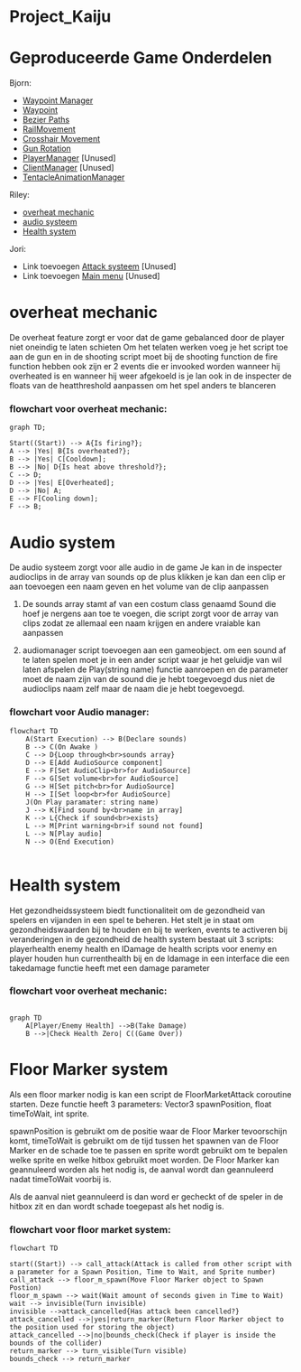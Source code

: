 # Project_Kaiju


# Geproduceerde Game Onderdelen

Bjorn:
* [Waypoint Manager](https://github.com/Bjorn-O/Project_Kaiju/blob/Develop/Unity%20Project-%20Kaiju/Assets/Scripts/Systems/Waypoints/WayPointManager.cs)
* [Waypoint](https://github.com/Bjorn-O/Project_Kaiju/blob/Develop/Unity%20Project-%20Kaiju/Assets/Scripts/Systems/Waypoints/Waypoint%20Types/Waypoint.cs)
* [Bezier Paths](https://github.com/Bjorn-O/Project_Kaiju/blob/Develop/Unity%20Project-%20Kaiju/Assets/Scripts/Systems/Waypoints/BezierPath.cs)
* [RailMovement](https://github.com/Bjorn-O/Project_Kaiju/blob/Develop/Unity%20Project-%20Kaiju/Assets/Scripts/Systems/Waypoints/RailMovement.cs)
* [Crosshair Movement](https://github.com/Bjorn-O/Project_Kaiju/blob/Develop/Unity%20Project-%20Kaiju/Assets/Scripts/Gameplay/Gun/CrosshairMovement.cs)
* [Gun Rotation](https://github.com/Bjorn-O/Project_Kaiju/blob/Develop/Unity%20Project-%20Kaiju/Assets/Scripts/Gameplay/Gun/LookAtCrosshair.cs)
* [PlayerManager](https://github.com/Bjorn-O/Project_Kaiju/blob/Develop/Unity%20Project-%20Kaiju/Assets/Scripts/Systems/Networking/PlayerManager.cs) [Unused]
* [ClientManager](https://github.com/Bjorn-O/Project_Kaiju/blob/Develop/Unity%20Project-%20Kaiju/Assets/Scripts/Systems/Networking/ClientManager.cs) [Unused]
* [TentacleAnimationManager](https://github.com/Bjorn-O/Project_Kaiju/blob/Develop/Unity%20Project-%20Kaiju/Assets/Scripts/Enemies/TentacleAnimatorManager.cs)

Riley:
* [overheat mechanic](https://github.com/Bjorn-O/Project_Kaiju/tree/Develop/Unity%20Project-%20Kaiju/Assets/Scripts/Gameplay/Ammo)
* [audio systeem](https://github.com/Bjorn-O/Project_Kaiju/tree/Develop/Unity%20Project-%20Kaiju/Assets/Scripts/Systems/Audio)
* [Health system](https://github.com/Bjorn-O/Project_Kaiju/tree/Develop/Unity%20Project-%20Kaiju/Assets/Scripts/Gameplay/Health)

Jori:
* Link toevoegen [Attack systeem]() [Unused]
* Link toevoegen [Main menu]() [Unused]

# overheat mechanic

De overheat feature zorgt er voor dat de game gebalanced door de player niet oneindig te laten schieten
Om het telaten werken voeg je het script toe aan de gun en in de shooting script moet bij de shooting function de fire function hebben ook zijn er 2 events die er invooked worden wanneer hij overheated is en wanneer hij weer afgekoeld is je lan ook in de inspecter de floats van de heatthreshold aanpassen om het spel anders te blanceren


### flowchart voor overheat mechanic:
```mermaid
graph TD;

Start((Start)) --> A{Is firing?};
A --> |Yes| B{Is overheated?};
B --> |Yes| C[Cooldown];
B --> |No| D{Is heat above threshold?};
C --> D;
D --> |Yes| E[Overheated];
D --> |No| A;
E --> F[Cooling down];
F --> B;

```


# Audio system

De audio systeem zorgt voor alle audio in de game
Je kan in de inspecter audioclips in de array van sounds op de plus klikken je kan dan een clip er aan toevoegen een naam geven en het volume van de clip aanpassen
1.	De sounds array stamt af van een costum class genaamd Sound die hoef je nergens aan toe te voegen, die script zorgt voor de array van clips zodat ze allemaal een naam krijgen en andere vraiable kan aanpassen

2.	audiomanager script toevoegen aan een gameobject. om een sound af te laten spelen moet je in een ander script waar je het geluidje van wil laten afspelen de Play(string name) functie aanroepen en de parameter moet de naam zijn van de sound die je hebt toegevoegd dus niet de audioclips naam zelf maar de naam die je hebt toegevoegd.



### flowchart voor Audio manager:
```mermaid
flowchart TD
    A(Start Execution) --> B(Declare sounds)
    B --> C(On Awake )
    C --> D{Loop through<br>sounds array}
    D --> E[Add AudioSource component]
    E --> F[Set AudioClip<br>for AudioSource]
    F --> G[Set volume<br>for AudioSource]
    G --> H[Set pitch<br>for AudioSource]
    H --> I[Set loop<br>for AudioSource]
    J(On Play paramater: string name)
    J --> K[Find sound by<br>name in array]
    K --> L{Check if sound<br>exists}
    L --> M[Print warning<br>if sound not found]
    L --> N[Play audio]
    N --> O(End Execution)


```


# Health system

Het gezondheidssysteem biedt functionaliteit om de gezondheid van spelers en vijanden in een spel te beheren. Het stelt je in staat om gezondheidswaarden bij te houden en bij te werken, events te activeren bij veranderingen in de gezondheid de health system bestaat uit 3 scripts: playerhealth enemy health en IDamage
de health scripts voor enemy en player houden hun currenthealth bij en de Idamage in een interface die een takedamage functie heeft met een damage parameter


### flowchart voor overheat mechanic:
```mermaid

graph TD
    A[Player/Enemy Health] -->B(Take Damage)
    B -->|Check Health Zero| C((Game Over))

```

# Floor Marker system

Als een floor marker nodig is kan een script de FloorMarketAttack coroutine starten. Deze functie heeft 3 parameters: Vector3 spawnPosition, float timeToWait, int sprite.

spawnPosition is gebruikt om de positie waar de Floor Marker tevoorschijn komt, timeToWait is gebruikt om de tijd tussen het spawnen van de Floor Marker en de schade toe te passen en sprite wordt gebruikt om te bepalen welke sprite en welke hitbox gebruikt moet worden. De Floor Marker kan geannuleerd worden als het nodig is, de aanval wordt dan geannuleerd nadat timeToWait voorbij is.

Als de aanval niet geannuleerd is dan word er gecheckt of de speler in de hitbox zit en dan wordt schade toegepast als het nodig is.

### flowchart voor floor market system:

```mermaid
flowchart TD

start((Start)) --> call_attack(Attack is called from other script with a parameter for a Spawn Position, Time to Wait, and Sprite number)
call_attack --> floor_m_spawn(Move Floor Marker object to Spawn Postion)
floor_m_spawn --> wait(Wait amount of seconds given in Time to Wait)
wait --> invisible(Turn invisible)
invisible -->attack_cancelled{Has attack been cancelled?}
attack_cancelled -->|yes|return_marker(Return Floor Marker object to the position used for storing the object)
attack_cancelled -->|no|bounds_check(Check if player is inside the bounds of the collider)
return_marker --> turn_visible(Turn visible)
bounds_check --> return_marker
``` 
